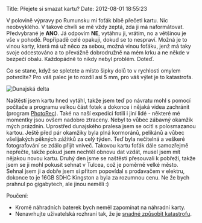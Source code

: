 Title: Přejete si smazat kartu?
Date: 2012-08-01 18:55:23

V polovině výpravy po Rumunsku mi foťák blbě přečetl kartu. Nic neobvyklého. V takové chvíli se mě vždy zeptá, zda ji má naformátovat. Předvybrané je **ANO**. Já odpovím **NE**, vytáhnu ji, vrátím, no a většinou je vše v pohodě. Popřípadě celé opakuji, dokud se to nespraví. Možná je to vinou karty, která má už něco za sebou, možná vinou foťáku, jenž má taky svoje odcestováno a to převážně dobrodružně na mém krku a ne někde v bezpečí obalu. Každopádně to nikdy nebyl problém. Doteď.

Co se stane, když se spletete a místo šipky dolů to v rychlosti omylem potvrdíte? Pro váš palec je to rozdíl asi 5 mm, pro váš výlet je to katastrofa.

![Dunajská delta](|filename|/images/dunajskadelta.jpg)

Naštěstí jsem kartu hned vytáhl, takže jsem teď po návratu mohl s pomocí počítače a programu velkou část fotek a dokonce i nějaká videa zachránit (program [PhotoRec](http://www.cgsecurity.org/wiki/PhotoRec)). Také na naší expedici fotili i jiní lidé - některé mé momentky jsou ovšem nadobro ztraceny. Nebyl to vůbec zábavný okamžik mých prázdnin. Uprostřed dunajského pralesa jsem se ocitl s polosmazanou kartou. Ještě před pár okamžiky byla plná kormoránů, pelikánů a vůbec všelijakých pěkných zážitků za celý týden. Teď byla nečitelná a veškeré fotografování se zdálo přijít vniveč. Takovou kartu foťák dále samozřejmě nepřečte, takže pokud jsem nechtěl obnovu dat vzdát, musel jsem mít nějakou novou kartu. Druhý den jsme se naštěstí přesouvali k pobřeží, takže jsem se ji mohl pokusit sehnat v Tulcea, což je poměrně velké město. Sehnal jsem ji a dobře jsem si přitom popovídal s prodavačem v elektru, dokonce to je 16GB SDHC Kingston a byla za rozumnou cenu. Ne že bych prahnul po gigabytech, ale jinou neměli :)

Poučení:

- Kromě náhradních baterek bych neměl zapomínat na náhradní karty.
- Nenavrhujte uživatelská rozhraní tak, že je [snadné způsobit katastrofu](http://www.cracked.com/article_19776_6-disasters-caused-by-poorly-designed-user-interfaces.html).

